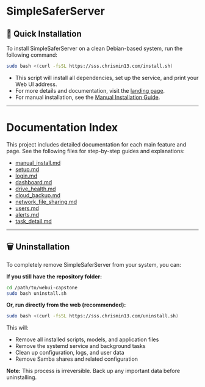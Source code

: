 # SimpleSaferServer

## 🚀 Quick Installation

To install SimpleSaferServer on a clean Debian-based system, run the following command:

```bash
sudo bash <(curl -fsSL https://sss.chrismin13.com/install.sh)
```

- This script will install all dependencies, set up the service, and print your Web UI address.
- For more details and documentation, visit the [landing page](https://sss.chrismin13.com).
- For manual installation, see the [Manual Installation Guide](docs/manual_install.md).

---

# Documentation Index

This project includes detailed documentation for each main feature and page. See the following files for step-by-step guides and explanations:

- [manual_install.md](docs/manual_install.md)
- [setup.md](docs/setup.md)
- [login.md](docs/login.md)
- [dashboard.md](docs/dashboard.md)
- [drive_health.md](docs/drive_health.md)
- [cloud_backup.md](docs/cloud_backup.md)
- [network_file_sharing.md](docs/network_file_sharing.md)
- [users.md](docs/users.md)
- [alerts.md](docs/alerts.md)
- [task_detail.md](docs/task_detail.md)

---

## 🗑️ Uninstallation

To completely remove SimpleSaferServer from your system, you can:

**If you still have the repository folder:**
```bash
cd /path/to/webui-capstone
sudo bash uninstall.sh
```

**Or, run directly from the web (recommended):**
```bash
sudo bash <(curl -fsSL https://sss.chrismin13.com/uninstall.sh)
```

This will:
- Remove all installed scripts, models, and application files
- Remove the systemd service and background tasks
- Clean up configuration, logs, and user data
- Remove Samba shares and related configuration

**Note:** This process is irreversible. Back up any important data before uninstalling.